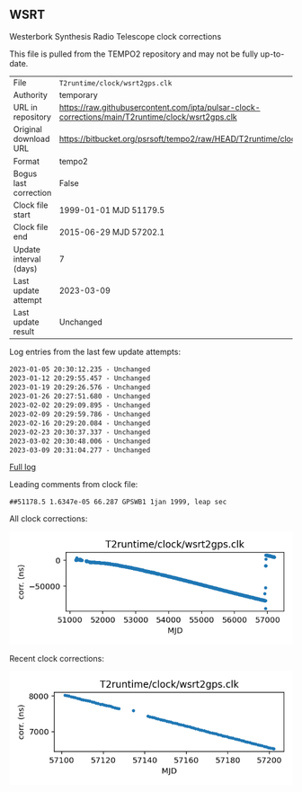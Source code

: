 
## WSRT

Westerbork Synthesis Radio Telescope clock corrections

This file is pulled from the TEMPO2 repository and may not be fully
up-to-date.

|     |     |
|:--- |:--- |
| File | `T2runtime/clock/wsrt2gps.clk` |
| Authority | temporary |
| URL in repository | <https://raw.githubusercontent.com/ipta/pulsar-clock-corrections/main/T2runtime/clock/wsrt2gps.clk> |
| Original download URL | <https://bitbucket.org/psrsoft/tempo2/raw/HEAD/T2runtime/clock/wsrt2gps.clk> |
| Format | tempo2 |
| Bogus last correction | False |
| Clock file start | 1999-01-01 MJD 51179.5 |
| Clock file end | 2015-06-29 MJD 57202.1 |
| Update interval (days) | 7 |
| Last update attempt | 2023-03-09 |
| Last update result | Unchanged |

Log entries from the last few update attempts:
```
2023-01-05 20:30:12.235 - Unchanged
2023-01-12 20:29:55.457 - Unchanged
2023-01-19 20:29:26.576 - Unchanged
2023-01-26 20:27:51.680 - Unchanged
2023-02-02 20:29:09.895 - Unchanged
2023-02-09 20:29:59.786 - Unchanged
2023-02-16 20:29:20.084 - Unchanged
2023-02-23 20:30:37.337 - Unchanged
2023-03-02 20:30:48.006 - Unchanged
2023-03-09 20:31:04.277 - Unchanged
```
[Full log](https://raw.githubusercontent.com/ipta/pulsar-clock-corrections/main/log/T2runtime/clock/wsrt2gps.clk.log)

Leading comments from clock file:

    ##51178.5 1.6347e-05 66.287 GPSWB1 1jan 1999, leap sec



All clock corrections:

![plot of all clock corrections](wsrt2gps.clk.png "All corrections")

Recent clock corrections:

![plot of recent clock corrections](wsrt2gps.clk.short.png "Recent corrections")

